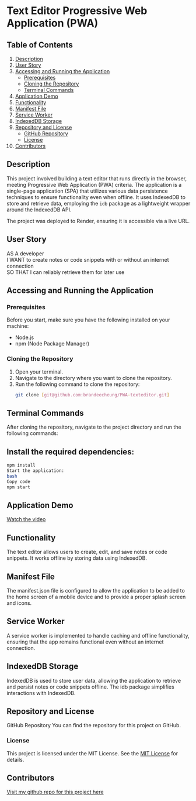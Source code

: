 # Text Editor Progressive Web Application (PWA)

## Table of Contents
1. [Description](#description)
2. [User Story](#user-story)
3. [Accessing and Running the Application](#accessing-and-running-the-application)
    - [Prerequisites](#prerequisites)
    - [Cloning the Repository](#cloning-the-repository)
    - [Terminal Commands](#terminal-commands)
4. [Application Demo](#application-demo)
5. [Functionality](#functionality)
6. [Manifest File](#manifest-file)
7. [Service Worker](#service-worker)
8. [IndexedDB Storage](#indexeddb-storage)
9. [Repository and License](#repository-and-license)
    - [GitHub Repository](#github-repository)
    - [License](#license)
10. [Contributors](#contributors)

## Description
This project involved building a text editor that runs directly in the browser, meeting Progressive Web Application (PWA) criteria. The application is a single-page application (SPA) that utilizes various data persistence techniques to ensure functionality even when offline. It uses IndexedDB to store and retrieve data, employing the `idb` package as a lightweight wrapper around the IndexedDB API. 

The project was deployed to Render, ensuring it is accessible via a live URL.

## User Story
AS A developer  
I WANT to create notes or code snippets with or without an internet connection  
SO THAT I can reliably retrieve them for later use

## Accessing and Running the Application

### Prerequisites
Before you start, make sure you have the following installed on your machine:
- Node.js
- npm (Node Package Manager)

### Cloning the Repository
1. Open your terminal.
2. Navigate to the directory where you want to clone the repository.
3. Run the following command to clone the repository:
   ```bash
   git clone [git@github.com:brandeecheung/PWA-texteditor.git]

## Terminal Commands
After cloning the repository, navigate to the project directory and run the following commands:

## Install the required dependencies:

```bash
npm install
Start the application:
bash
Copy code
npm start
```

## Application Demo 
[Watch the video](https://www.example.com/video.mp4)

## Functionality
The text editor allows users to create, edit, and save notes or code snippets. It works offline by storing data using IndexedDB.

## Manifest File
The manifest.json file is configured to allow the application to be added to the home screen of a mobile device and to provide a proper splash screen and icons.

## Service Worker
A service worker is implemented to handle caching and offline functionality, ensuring that the app remains functional even without an internet connection.

## IndexedDB Storage
IndexedDB is used to store user data, allowing the application to retrieve and persist notes or code snippets offline. The idb package simplifies interactions with IndexedDB.

## Repository and License
GitHub Repository
You can find the repository for this project on GitHub.

### License
This project is licensed under the MIT License. See the [MIT License](https://opensource.org/licenses/MIT) for details.

## Contributors
[Visit my github repo for this project here](https://github.com/brandeecheung/PWA-texteditor) 